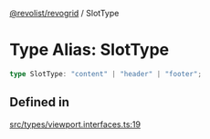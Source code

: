 [@revolist/revogrid](README.md) / SlotType

# Type Alias: SlotType

```ts
type SlotType: "content" | "header" | "footer";
```

## Defined in

[src/types/viewport.interfaces.ts:19](https://github.com/revolist/revogrid/blob/13653d8ee505d63a363463d1b61354eec56320a1/src/types/viewport.interfaces.ts#L19)
